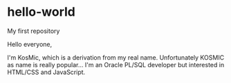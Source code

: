 # hello-world
My first repository

Hello everyone,

I'm KosMic, which is a derivation from my real name. Unfortunately KOSMIC as name is really popular...
I'm an Oracle PL/SQL developer but interested in HTML/CSS and JavaScript.
